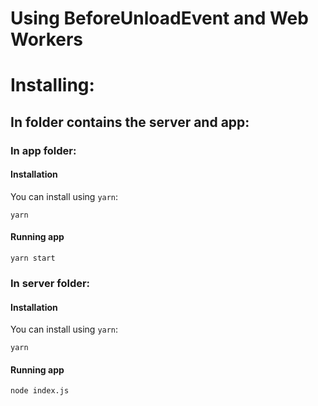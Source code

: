 # Using BeforeUnloadEvent and Web Workers

# Installing:

## In folder contains the server and app:

### In app folder:
#### Installation

You can install using `yarn`:

`yarn`

#### Running app

`yarn start`


### In server folder:
#### Installation

You can install using `yarn`:

`yarn`

#### Running app

`node index.js`
